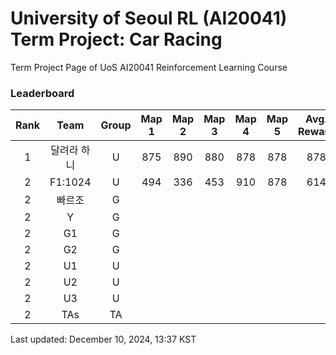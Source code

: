 # University of Seoul RL (AI20041) Term Project: Car Racing

Term Project Page of UoS AI20041 Reinforcement Learning Course
 
### Leaderboard

| Rank  |    Team     | Group | Map 1 | Map 2 | Map 3 | Map 4 | Map 5 | Avg. Reward |
| :---: | :---------: | :---: | :---: | :---: | :---: | :---: | :---: | :---------: |
|   1   | 달려라 하니 |   U   |  875  |  890  |  880  |  878  |  878  |     878     |
|   2   |   F1:1024   |   U   |  494  |  336  |  453  |  910  |  878  |     614     |
|   2   |   빠르조    |   G   |       |       |       |       |       |
|   2   |      Y      |   G   |       |       |       |       |       |
|   2   |     G1      |   G   |       |       |       |       |       |
|   2   |     G2      |   G   |       |       |       |       |       |
|   2   |     U1      |   U   |       |       |       |       |       |
|   2   |     U2      |   U   |       |       |       |       |       |
|   2   |     U3      |   U   |       |       |       |       |       |
|   2   |     TAs     |  TA   |       |       |       |       |       |


Last updated: December 10, 2024, 13:37 KST
